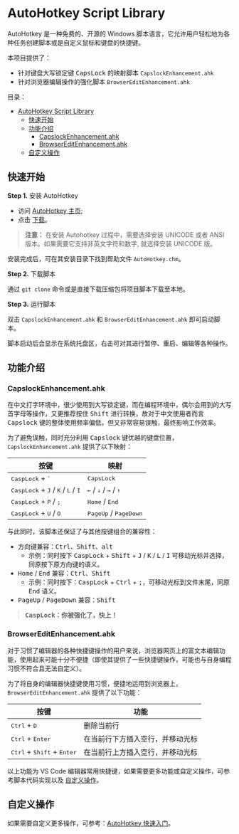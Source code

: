 # AutoHotkey Script Library

AutoHotkey 是一种免费的、开源的 Windows 脚本语言，它允许用户轻松地为各种任务创建脚本或是自定义鼠标和键盘的快捷键。

本项目提供了：

* 针对键盘大写锁定键 <kbd>CapsLock</kbd> 的映射脚本 `CapslockEnhancement.ahk`
* 针对浏览器编辑操作的强化脚本 `BrowserEditEnhancement.ahk`

目录：

- [AutoHotkey Script Library](#autohotkey-script-library)
  - [快速开始](#快速开始)
  - [功能介绍](#功能介绍)
    - [CapslockEnhancement.ahk](#capslockenhancementahk)
    - [BrowserEditEnhancement.ahk](#browsereditenhancementahk)
  - [自定义操作](#自定义操作)

## 快速开始

**Step 1.** 安装 AutoHotkey

* 访问 [AutoHotkey 主页](https://autohotkey.com/);
* 点击 [下载](https://autohotkey.com/download/ahk-install.exe)。

> **注意：** 在安装 Autohotkey 过程中，需要选择安装 UNICODE 或者 ANSI 版本。如果需要它支持非英文字符和数字, 就选择安装 UNICODE 版。

安装完成后，可在其安装目录下找到帮助文件 `AutoHotkey.chm`。

**Step 2.** 下载脚本

通过 `git clone` 命令或是直接下载压缩包将项目脚本下载至本地。

**Step 3.** 运行脚本

双击 `CapslockEnhancement.ahk` 和 `BrowserEditEnhancement.ahk` 即可启动脚本。

脚本启动后会显示在系统托盘区，右击可对其进行暂停、重启、编辑等各种操作。

## 功能介绍

### CapslockEnhancement.ahk

在中文打字环境中，很少使用到大写锁定键，而在编程环境中，偶尔会用到的大写首字母等操作，又更推荐按住 <kbd>Shift</kbd> 进行转换，故对于中文使用者而言 <kbd>Capslock</kbd> 键的整体使用频率偏低，但又非常容易误触，最终影响工作效率。

为了避免误触，同时充分利用 <kbd>Capslock</kbd> 键优越的键盘位置，`CapslockEnhancement.ahk` 提供了以下映射：

|                                  按键                                         |                           映射                             |
|-------------------------------------------------------------------------------|-----------------------------------------------------------|
|<kbd>CaspLock</kbd> + <kbd>`</kbd>                                              | <kbd>CapsLock</kbd>                                      |
|<kbd>CaspLock</kbd> + <kbd>J</kbd> / <kbd>K</kbd> / <kbd>L</kbd> / <kbd>I</kbd> | <kbd>←</kbd> / <kbd>↓</kbd> / <kbd>→</kbd> / <kbd>↑</kbd>|
|<kbd>CaspLock</kbd> + <kbd>P</kbd> / <kbd>;</kbd>                               | <kbd>Home</kbd> / <kbd>End</kbd>                         |
|<kbd>CaspLock</kbd> + <kbd>U</kbd> / <kbd>O</kbd>                               | <kbd>PageUp</kbd> / <kbd>PageDown</kbd>                  |

与此同时，该脚本还保证了与其他按键组合的兼容性：

* 方向键兼容：<kbd>Ctrl</kbd>、<kbd>Shift</kbd>、<kbd>alt</kbd>
  * 示例：同时按下 <kbd>CaspLock</kbd> + <kbd>Shift</kbd> + <kbd>J</kbd> / <kbd>K</kbd> / <kbd>L</kbd> / <kbd>I</kbd> 可移动光标并选择，同原按下原方向键的语义。
* <kbd>Home</kbd> / <kbd>End</kbd> 兼容：<kbd>Ctrl</kbd>、<kbd>Shift</kbd>
  * 示例：同时按下：<kbd>CaspLock</kbd> + <kbd>Ctrl</kbd> + <kbd>;</kbd>，可移动光标到文件末尾，同原 <kbd>End</kbd> 语义。
* <kbd>PageUp</kbd> / <kbd>PageDown</kbd> 兼容：<kbd>Shift</kbd>

> **<kbd>CaspLock</kbd>：你被强化了，快上！**

### BrowserEditEnhancement.ahk

对于习惯了编辑器的各种快捷键操作的用户来说，浏览器网页上的富文本编辑功能，使用起来可能十分不便捷（即使其提供了一些快捷键操作，可能也与自身编程习惯不符合且无法自定义）。

为了将自身的编辑器快捷键使用习惯，便捷地运用到浏览器上， `BrowserEditEnhancement.ahk` 提供了以下功能：

| 按键                                                  | 功能                            |
|-------------------------------------------------------|-------------------------------|
| <kbd>Ctrl</kbd> + <kbd>D</kbd>                        | 删除当前行                      |
| <kbd>Ctrl</kbd> + <kbd>Enter</kbd>                    | 在当前行下方插入空行，并移动光标 |
| <kbd>Ctrl</kbd> + <kbd>Shift</kbd> + <kbd>Enter</kbd> | 在当前行上方插入空行，并移动光标 |

以上功能为 VS Code 编辑器常用快捷键，如果需要更多功能或自定义操作，可参考脚本代码实现以及 [自定义操作](#自定义操作)。

## 自定义操作

如果需要自定义更多操作，可参考：[AutoHotkey 快速入门](https://yulan.work/posts/autohotkey-quick-start/)。
